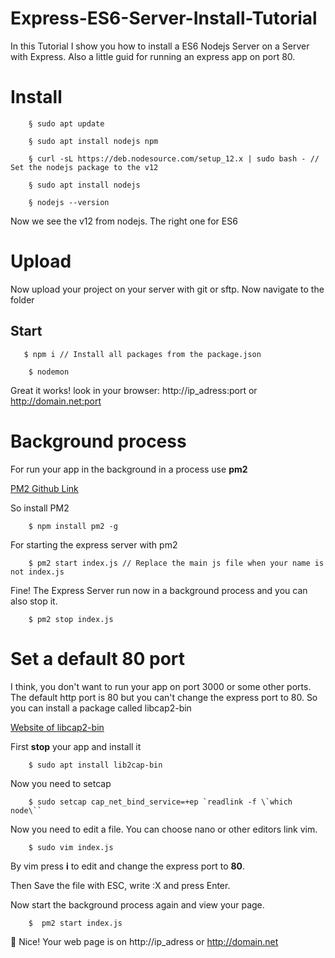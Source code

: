 # Express-ES6-Server-Install-Tutorial

In this Tutorial I show you how to install a ES6 Nodejs Server on a
Server with Express. Also a little guid for running an express app on port 80. 

# Install

```shell
    § sudo apt update
```

```shell
    § sudo apt install nodejs npm
```

```shell
    § curl -sL https://deb.nodesource.com/setup_12.x | sudo bash - // Set the nodejs package to the v12
```

```shell
    § sudo apt install nodejs
```

```shell
    § nodejs --version
```

Now we see the v12 from nodejs. The right one for ES6

# Upload

Now upload your project on your server with git or sftp. Now navigate to the folder

## Start

```shell
   $ npm i // Install all packages from the package.json
```

```shell
    $ nodemon
```

Great it works! look in your browser: http://ip_adress:port or http://domain.net:port

# Background process

For run your app in the background in a process use **pm2**

[PM2 Github Link](https://github.com/Unitech/pm2)

So install PM2

```shell
    $ npm install pm2 -g
```

For starting the express server with pm2

```shell
    $ pm2 start index.js // Replace the main js file when your name is not index.js
```

Fine! The Express Server run now in a background process and you can also stop it.

```shell
    $ pm2 stop index.js
``` 

# Set a default 80 port

I think, you don't want to run your app on port 3000 or some other ports. The default http port is 80
but you can't change the express port to 80. So you can install a package called libcap2-bin

 [Website of libcap2-bin](https://packages.debian.org/de/sid/libcap2-bin)
 
 First **stop** your app and install it
 
```shell
    $ sudo apt install lib2cap-bin
```

Now you need to setcap 

```shell
    $ sudo setcap cap_net_bind_service=+ep `readlink -f \`which node\``
```

Now you need to edit a file. You can choose nano or other editors link vim.

```shell
    $ sudo vim index.js
```

By vim press **i** to edit and change the express port to **80**.

Then Save the file with ESC, write :X and press Enter.

Now start the background process again and view your page.

```shell
    $  pm2 start index.js
```

🎉 Nice! Your web page is on http://ip_adress or http://domain.net


